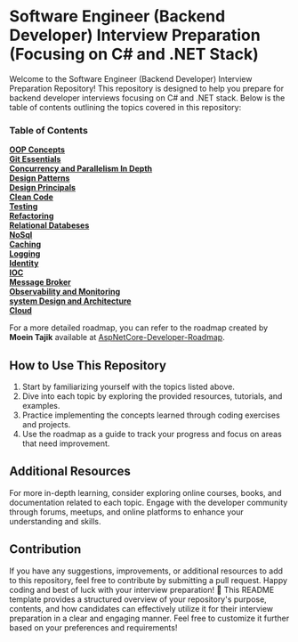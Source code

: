 # Software Engineer (Backend Developer) Interview Preparation (Focusing on C# and .NET Stack)

Welcome to the Software Engineer (Backend Developer) Interview Preparation Repository! This repository is designed to help you prepare for backend developer interviews focusing on C# and .NET stack. Below is the table of contents outlining the topics covered in this repository:

### Table of Contents
**[OOP Concepts](https://github.com/hosgha/Interview/blob/master/InterviewHandbook.md#oop-concepts)**<br>
**[Git Essentials](https://github.com/hosgha/Interview/blob/master/InterviewHandbook.md#git-essentials)**<br>
**[Concurrency and Parallelism In Depth](https://github.com/hosgha/Interview/blob/master/InterviewHandbook.md#concurrency-and-parallelism-in-depth)**<br>
**[Design Patterns](https://github.com/hosgha/Interview/blob/master/InterviewHandbook.md#design-patterns)**<br>
**[Design Principals](https://github.com/hosgha/Interview/blob/master/InterviewHandbook.md#design-principals)**<br>
**[Clean Code](https://github.com/hosgha/Interview/blob/master/InterviewHandbook.md#clean-code)**<br>
**[Testing](https://github.com/hosgha/Interview/blob/master/InterviewHandbook.md#testing)**<br>
**[Refactoring](https://github.com/hosgha/Interview/blob/master/InterviewHandbook.md#refactoring)**<br>
**[Relational Databeses](https://github.com/hosgha/Interview/blob/master/InterviewHandbook.md#relational-databeses)**<br>
**[NoSql](https://github.com/hosgha/Interview/blob/master/InterviewHandbook.md#nosql)**<br>
**[Caching](https://github.com/hosgha/Interview/blob/master/InterviewHandbook.md#caching)**<br>
**[Logging](https://github.com/hosgha/Interview/blob/master/InterviewHandbook.md#logging)**<br>
**[Identity](https://github.com/hosgha/Interview/blob/master/InterviewHandbook.md#identity)**<br>
**[IOC](https://github.com/hosgha/Interview/blob/master/InterviewHandbook.md#ioc)**<br>
**[Message Broker](https://github.com/hosgha/Interview/blob/master/InterviewHandbook.md#message-broker)**<br>
**[Observability and Monitoring](https://github.com/hosgha/Interview/blob/master/InterviewHandbook.md#observability-and-monitoring)**<br>
**[system Design and Architecture](https://github.com/hosgha/Interview/blob/master/InterviewHandbook.md#system-design-and-architecture)**<br>
**[Cloud](https://github.com/hosgha/Interview/blob/master/InterviewHandbook.md#cloud)**<br>

For a more detailed roadmap, you can refer to the roadmap created by **Moein Tajik** available at [AspNetCore-Developer-Roadmap]([https://www.google.com](https://github.com/MoienTajik/AspNetCore-Developer-Roadmap)).

## How to Use This Repository
1. Start by familiarizing yourself with the topics listed above.
2. Dive into each topic by exploring the provided resources, tutorials, and examples.
3. Practice implementing the concepts learned through coding exercises and projects.
4. Use the roadmap as a guide to track your progress and focus on areas that need improvement.

## Additional Resources
For more in-depth learning, consider exploring online courses, books, and documentation related to each topic.
Engage with the developer community through forums, meetups, and online platforms to enhance your understanding and skills.
## Contribution
If you have any suggestions, improvements, or additional resources to add to this repository, feel free to contribute by submitting a pull request.
Happy coding and best of luck with your interview preparation! 🚀 This README template provides a structured overview of your repository's purpose, contents, and how candidates can effectively utilize it for their interview preparation in a clear and engaging manner. Feel free to customize it further based on your preferences and requirements!
